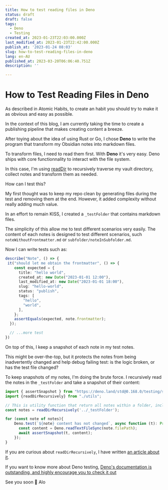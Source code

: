```yaml
---
title: How to test reading files in Deno
status: draft
draft: false
tags:
  - Deno
  - Testing
created_at: 2023-01-23T22:03:00.000Z
last_modified_at: 2023-01-23T22:42:00.000Z
publish_at: '2023-01-24 08:03'
slug: how-to-test-reading-files-in-deno
lang: en-AU
published_at: 2023-03-20T06:06:40.751Z
description: ''

--- 
```

# How to Test Reading Files in Deno

As described in Atomic Habits, to create an habit you should try to make it as obvious and easy as possible.

In the context of this blog, I am currently taking the time to create a publishing pipeline that makes creating content a breeze.

After toying about the idea of using Rust or Go, I chose **Deno** to write the program that transform my Obsidian notes into markdown files.

To transform files, I need to read them first. With **Deno** it's very easy. Deno ships with core functionnality to interact with the file system.

In this case, I'm using [readDir](https://deno.land/api@v1.29.1?s=Deno.readDir) to recursively traverse my vault directory, collect notes and transform them as needed.

How can I test this?

My first thought was to keep my repo clean by generating files during the test and removing them at the end.
However, it added complexity without really adding much value.

In an effort to remain KISS, I created a `_testFolder` that contains markdown files.

The simplicity of this allow me to test different scenarios very easily.
The content of each notes is designed to test different scenarios, such `noteWithoutFrontmatter.md` or `subfolder/noteInSubfolder.md`.

Now I can write tests such as:

```ts
describe("Note", () => {
 it("should let me obtain the frontmatter", () => {
    const expected = {
      title: "hello world",
      created_at: new Date("2023-01-01 12:00"),
      last_modified_at: new Date("2023-01-01 18:00"),
      slug: "hello-world",
      status: "publish",
      tags: [
        "hello",
        "world",
      ],
    };
    assertEquals(expected, note.frontmatter);
  });

  // ...more test
})
```

On top of this, I keep a snapshot of each note in my test notes.

This might be over-the-top, but it protects the notes from being inadvertently changed and help debug failing test: is the logic broken, or has the test file changed?

To keep snapshots of my notes, I'm doing the brute force. I recursively read the notes in the `_testFolder` and take a snapshot of their content:

```ts
import { assertSnapshot } from "https://deno.land/std@0.168.0/testing/snapshot.ts";
import {readDirRecursively} from "./utils";

// This is utility function that return all notes within a folder, including subfolders.
const notes = readDirRecursively('../_testFolder');

for (const note of notes){
	Deno.test(`${note} content has not changed`, async function (t): Promise<void> {
	  const content = Deno.readTextFileSync(note.filePath);
	  await assertSnapshot(t, content);
	});
}
```

If you are curious about `readDirRecursively`, I have written [an article about it](./read-files-recursively-in-deno).

If you want to know more about Deno testing, [Deno's documentation is outstanding, and highly encourage you to check it out](https://deno.land/manual@v1.29.4/basics/testing)

See you soon 👋
Alo